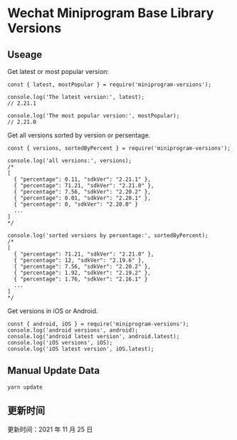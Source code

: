 
# Wechat Miniprogram Base Library Versions

## Useage

Get latest or most popular version:

```;
const { latest, mostPopular } = require('miniprogram-versions');

console.log('The latest version:', latest);
// 2.21.1

console.log('The most popular version:', mostPopular);
// 2.21.0

```

Get all versions sorted by version or persentage.

```
const { versions, sortedByPercent } = require('miniprogram-versions');

console.log('all versions:', versions);
/*
[
  { "percentage": 0.11, "sdkVer": "2.21.1" },
  { "percentage": 71.21, "sdkVer": "2.21.0" },
  { "percentage": 7.56, "sdkVer": "2.20.2" },
  { "percentage": 0.01, "sdkVer": "2.20.1" },
  { "percentage": 0, "sdkVer": "2.20.0" }
  ...
]
*/

console.log('sorted versions by persentage:', sortedByPercent);
/*
[
  { "percentage": 71.21, "sdkVer": "2.21.0" },
  { "percentage": 12, "sdkVer": "2.19.6" },
  { "percentage": 7.56, "sdkVer": "2.20.2" },
  { "percentage": 1.92, "sdkVer": "2.19.2" },
  { "percentage": 1.76, "sdkVer": "2.16.1" }
  ...
]
*/
```

Get versions in iOS or Android.

```
const { android, iOS } = require('miniprogram-versions');
console.log('android versions', android);
console.log('android latest version', android.latest);
console.log('iOS versions', iOS);
console.log('iOS latest version', iOS.latest);
```

## Manual Update Data

```
yarn update
```

## 更新时间

更新时间：2021 年 11 月 25 日
